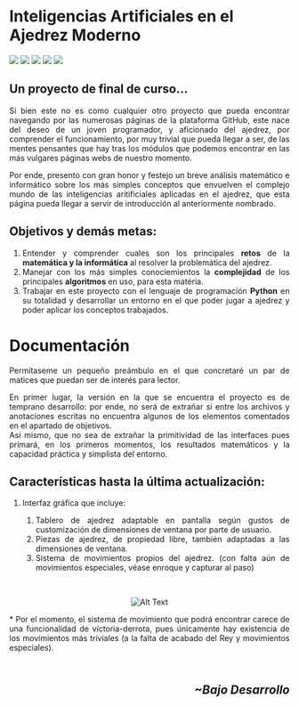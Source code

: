 <h1><b>Inteligencias Artificiales en el Ajedrez Moderno</b></h1>

![](https://img.shields.io/github/languages/top/AlfonsoXIII/Chess_AI_TdR)
![](https://img.shields.io/github/repo-size/AlfonsoXIII/Chess_AI_TdR?color=critical)
![](https://img.shields.io/github/license/AlfonsoXIII/Chess_AI_TdR?color=success)
![](https://img.shields.io/github/v/release/AlfonsoXIII/Chess_AI_TdR?color=yellow&include_prereleases)
![](https://img.shields.io/github/stars/AlfonsoXIII/Chess_AI_TdR?style=social)

<h2>Un proyecto de final de curso...</h2>
<p style="text-align: justify">Si bien este no es como cualquier otro proyecto que pueda encontrar navegando por las numerosas páginas de la plataforma GitHub, este nace del deseo de un joven programador, y aficionado del ajedrez, por comprender el funcionamiento, por muy trivial que pueda llegar a ser, de las mentes pensantes que hay tras los módulos que podemos encontrar en las más vulgares páginas webs de nuestro momento.</p>
<p style="text-align: justify">Por ende, presento con gran honor y festejo un breve análisis matemático e informático sobre los más simples conceptos que envuelven el complejo mundo de las inteligencias aritificiales aplicadas en el ajedrez, que esta página pueda llegar a servir de introducción al anteriormente nombrado.</p>

<h2>Objetivos y demás metas:</h2>
<ol>
    <li style="text-align: justify">Entender y comprender cuales son los principales <b>retos</b> de la <b>matemática y la informática</b> al resolver la problemática del ajedrez.</li>
    <li style="text-align: justify">Manejar con los más simples conociemientos la <b>complejidad</b> de los principales <b>algoritmos</b> en uso, para esta matéria.</li>
    <li style="text-align: justify">Trabajar en este proyecto con el lenguaje de programación <b>Python</b> en su totalidad y desarrollar un entorno en el que poder jugar a ajedrez y poder aplicar los conceptos trabajados.</li>
</ol>

<h1>Documentación</h1>
<p style="text-align: justify">Permítaseme un pequeño preámbulo en el que concretaré un par de matices que puedan ser de interés para lector.</p>
<p style="text-align: justify"></p>
<p style="text-align: justify">En primer lugar, la versión en la que se encuentra el proyecto es de temprano desarrollo: por ende, no será de extrañar si entre los archivos y anotaciones escritas no encuentra algunos de los elementos comentados en el apartado de objetivos. <br> Así mismo, que no sea de extrañar la primitividad de las interfaces pues primará, en los primeros momentos, los resultados matemáticos y la capacidad práctica y simplista del entorno.</p>

<h2><b>Características hasta la última actualización:</b></h2>
<ol>
    <li style="text-align: justify">Interfaz gráfica que incluye:</li>
    <ol>
    <li style="text-align: justify">Tablero de ajedrez adaptable en pantalla según gustos de customización de dimensiones de ventana por parte de usuario.</li>
    <li style="text-align: justify">Piezas de ajedrez, de propiedad libre, también adaptadas a las dimensiones de ventana.</li>
    <li style="text-align: justify">Sistema de movimientos propios del ajedrez. (con falta aún de movimientos especiales, véase enroque y capturar al paso)</li>
    </ol>
</ol>
<center>
<br>

![Alt Text](https://media.giphy.com/media/De2tigMs5DhWae1WIt/giphy.gif)
</center>

<p style="text-align: justify">* Por el momento, el sistema de movimiento que podrá encontrar carece de una funcionalidad de víctoria-derrota, pues únicamente hay existencia de los movimientos más triviales (a la falta de acabado del Rey y movimientos especiales).

<h2 style="text-align: right"><em><br>~Bajo Desarrollo</em></h2>
